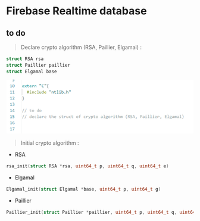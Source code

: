 # Firebase Realtime database

## to do 
> Declare crypto algorithm (RSA, Paillier, Elgamal) :
```c
struct RSA rsa
struct Paillier paillier
struct Elgamal base
```
![image](https://github.com/fontray/CPS_ESP32/blob/main/%E8%9E%A2%E5%B9%95%E6%93%B7%E5%8F%96%E7%95%AB%E9%9D%A2%202024-05-16%20135033.png)

> Initial crypto algorithm :
* RSA 
```c
rsa_init(struct RSA *rsa, uint64_t p, uint64_t q, uint64_t e)
```
* Elgamal
```c
Elgamal_init(struct Elgamal *base, uint64_t p, uint64_t g)
```
* Paillier
```c
Paillier_init(struct Paillier *paillier, uint64_t p, uint64_t q, uint64_t r, uint64_t g)
```
